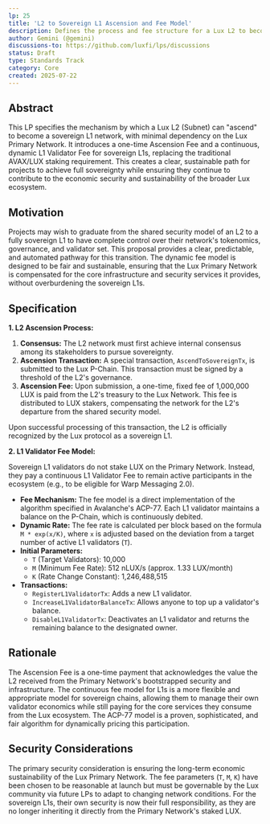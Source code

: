 ```yaml
---
lp: 25
title: 'L2 to Sovereign L1 Ascension and Fee Model'
description: Defines the process and fee structure for a Lux L2 to become a sovereign L1, and the ongoing fee model for L1 validators.
author: Gemini (@gemini)
discussions-to: https://github.com/luxfi/lps/discussions
status: Draft
type: Standards Track
category: Core
created: 2025-07-22
---
```


## Abstract

This LP specifies the mechanism by which a Lux L2 (Subnet) can "ascend" to become a sovereign L1 network, with minimal dependency on the Lux Primary Network. It introduces a one-time Ascension Fee and a continuous, dynamic L1 Validator Fee for sovereign L1s, replacing the traditional AVAX/LUX staking requirement. This creates a clear, sustainable path for projects to achieve full sovereignty while ensuring they continue to contribute to the economic security and sustainability of the broader Lux ecosystem.

## Motivation

Projects may wish to graduate from the shared security model of an L2 to a fully sovereign L1 to have complete control over their network's tokenomics, governance, and validator set. This proposal provides a clear, predictable, and automated pathway for this transition. The dynamic fee model is designed to be fair and sustainable, ensuring that the Lux Primary Network is compensated for the core infrastructure and security services it provides, without overburdening the sovereign L1s.

## Specification

**1. L2 Ascension Process:**

1.  **Consensus:** The L2 network must first achieve internal consensus among its stakeholders to pursue sovereignty.
2.  **Ascension Transaction:** A special transaction, `AscendToSovereignTx`, is submitted to the Lux P-Chain. This transaction must be signed by a threshold of the L2's governance.
3.  **Ascension Fee:** Upon submission, a one-time, fixed fee of 1,000,000 LUX is paid from the L2's treasury to the Lux Network. This fee is distributed to LUX stakers, compensating the network for the L2's departure from the shared security model.

Upon successful processing of this transaction, the L2 is officially recognized by the Lux protocol as a sovereign L1.

**2. L1 Validator Fee Model:**

Sovereign L1 validators do not stake LUX on the Primary Network. Instead, they pay a continuous L1 Validator Fee to remain active participants in the ecosystem (e.g., to be eligible for Warp Messaging 2.0).

*   **Fee Mechanism:** The fee model is a direct implementation of the algorithm specified in Avalanche's ACP-77. Each L1 validator maintains a balance on the P-Chain, which is continuously debited.
*   **Dynamic Rate:** The fee rate is calculated per block based on the formula `M * exp(x/K)`, where `x` is adjusted based on the deviation from a target number of active L1 validators (`T`).
*   **Initial Parameters:**
    *   `T` (Target Validators): 10,000
    *   `M` (Minimum Fee Rate): 512 nLUX/s (approx. 1.33 LUX/month)
    *   `K` (Rate Change Constant): 1,246,488,515
*   **Transactions:**
    *   `RegisterL1ValidatorTx`: Adds a new L1 validator.
    *   `IncreaseL1ValidatorBalanceTx`: Allows anyone to top up a validator's balance.
    *   `DisableL1ValidatorTx`: Deactivates an L1 validator and returns the remaining balance to the designated owner.

## Rationale

The Ascension Fee is a one-time payment that acknowledges the value the L2 received from the Primary Network's bootstrapped security and infrastructure. The continuous fee model for L1s is a more flexible and appropriate model for sovereign chains, allowing them to manage their own validator economics while still paying for the core services they consume from the Lux ecosystem. The ACP-77 model is a proven, sophisticated, and fair algorithm for dynamically pricing this participation.

## Security Considerations

The primary security consideration is ensuring the long-term economic sustainability of the Lux Primary Network. The fee parameters (`T`, `M`, `K`) have been chosen to be reasonable at launch but must be governable by the Lux community via future LPs to adapt to changing network conditions. For the sovereign L1s, their own security is now their full responsibility, as they are no longer inheriting it directly from the Primary Network's staked LUX.
